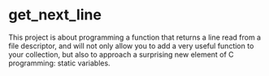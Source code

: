 # get_next_line
This project is about programming a function that returns a line
read from a file descriptor, and will not only allow you to add a very useful function to your collection, but also to approach a surprising new element of C programming: static variables.
